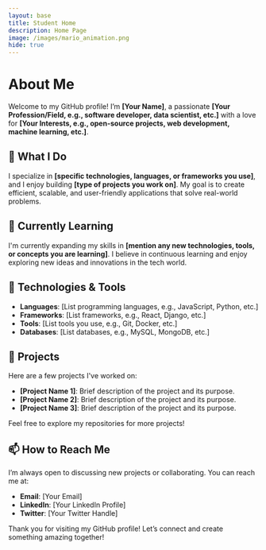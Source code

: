 ```yaml
---
layout: base
title: Student Home 
description: Home Page
image: /images/mario_animation.png
hide: true
---
```




# About Me

Welcome to my GitHub profile! I’m **[Your Name]**, a passionate **[Your Profession/Field, e.g., software developer, data scientist, etc.]** with a love for **[Your Interests, e.g., open-source projects, web development, machine learning, etc.]**.

## 🚀 What I Do

I specialize in **[specific technologies, languages, or frameworks you use]**, and I enjoy building **[type of projects you work on]**. My goal is to create efficient, scalable, and user-friendly applications that solve real-world problems.

## 🌱 Currently Learning

I'm currently expanding my skills in **[mention any new technologies, tools, or concepts you are learning]**. I believe in continuous learning and enjoy exploring new ideas and innovations in the tech world.

## 🔧 Technologies & Tools

- **Languages**: [List programming languages, e.g., JavaScript, Python, etc.]
- **Frameworks**: [List frameworks, e.g., React, Django, etc.]
- **Tools**: [List tools you use, e.g., Git, Docker, etc.]
- **Databases**: [List databases, e.g., MySQL, MongoDB, etc.]

## 💼 Projects

Here are a few projects I've worked on:

- **[Project Name 1]**: Brief description of the project and its purpose.
- **[Project Name 2]**: Brief description of the project and its purpose.
- **[Project Name 3]**: Brief description of the project and its purpose.

Feel free to explore my repositories for more projects!

## 📫 How to Reach Me

I’m always open to discussing new projects or collaborating. You can reach me at:

- **Email**: [Your Email]
- **LinkedIn**: [Your LinkedIn Profile]
- **Twitter**: [Your Twitter Handle]

Thank you for visiting my GitHub profile! Let’s connect and create something amazing together!
